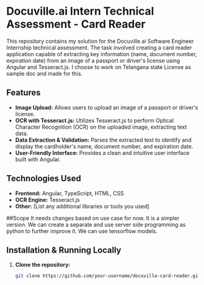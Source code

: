 # Docuville.ai Intern Technical Assessment - Card Reader

This repository contains my solution for the Docuville.ai Software Engineer Internship technical assessment. The task involved creating a card reader application capable of extracting key information (name, document number, expiration date) from an image of a passport or driver's license using Angular and Tesseract.js. I choose to work on Telangana state License as sample doc and made for this. 

## Features

* **Image Upload:**  Allows users to upload an image of a passport or driver's license.
* **OCR with Tesseract.js:**  Utilizes Tesseract.js to perform Optical Character Recognition (OCR) on the uploaded image, extracting text data.
* **Data Extraction & Validation:** Parses the extracted text to identify and display the cardholder's name, document number, and expiration date.
* **User-Friendly Interface:**  Provides a clean and intuitive user interface built with Angular.

## Technologies Used

* **Frontend:** Angular, TypeScript, HTML, CSS
* **OCR Engine:**  Tesseract.js 
* **Other:**  [List any additional libraries or tools you used]

##Scope
It needs changes based on use case for now. It is a simpler version. We can create a separate and use server side programming as python to further improve it. We can use tensorflow models.

## Installation & Running Locally

1. **Clone the repository:** 
   ```bash
   git clone https://github.com/your-username/docuville-card-reader.git
